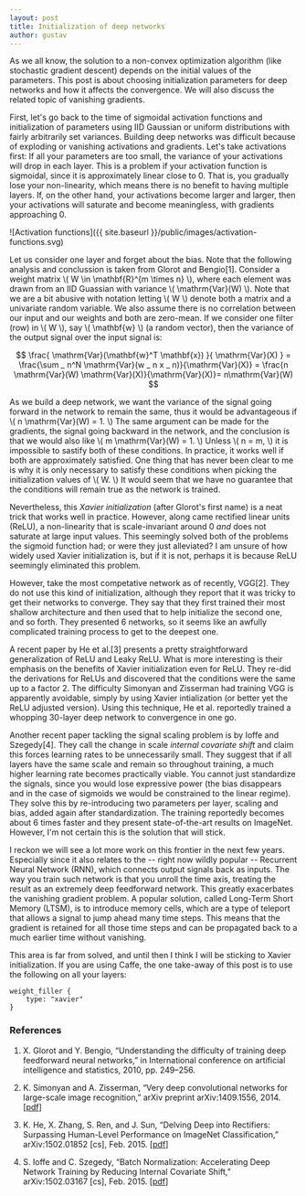 ```yaml
---
layout: post
title: Initialization of deep networks
author: gustav
---
```


As we all know, the solution to a non-convex optimization algorithm (like
stochastic gradient descent) depends on the initial values of the parameters.
This post is about choosing initialization parameters for deep networks and how
it affects the convergence. We will also discuss the related topic of vanishing
gradients.

First, let's go back to the time of sigmoidal activation functions and
initialization of parameters using IID Gaussian or uniform distributions with fairly
arbitrarily set variances. Building deep networks was difficult because of
exploding or vanishing activations and gradients. Let's take activations first:
If all your parameters are too small, the variance of your activations will
drop in each layer. This is a problem if your activation function is sigmoidal,
since it is approximately linear close to 0. That is, you gradually lose your
non-linearity, which means there is no benefit to having multiple layers. If,
on the other hand, your activations become larger and larger, then your
activations will saturate and become meaningless, with gradients approaching 0.

![Activation functions]({{ site.baseurl }}/public/images/activation-functions.svg)

Let us consider one layer and forget about the bias. Note that the following analysis
and conclussion is taken from Glorot and Bengio[1]. Consider a weight matrix
\\( W \in \mathbf{R}^{m \times n} \\), where each element was drawn from an IID
Guassian with variance \\( \mathrm{Var}(W) \\). Note that we are a bit abusive with notation 
letting \\( W \\) denote both a matrix and a univariate random variable. We
also assume there is no correlation between our input and our weights and both
are zero-mean. If we consider one filter (row) in \\( W \\), say \\( \mathbf{w}
\\) (a random vector), then the variance of the output signal over the input signal is:

$$  
    \frac{ \mathrm{Var}(\mathbf{w}^T \mathbf{x}) }{ \mathrm{Var}(X) } = \frac{\sum _ n^N \mathrm{Var}(w _ n x _ n)}{\mathrm{Var}(X)} = \frac{n \mathrm{Var}(W) \mathrm{Var}(X)}{\mathrm{Var}(X)}= n\mathrm{Var}(W)
$$

As we build a deep network, we want the variance of the signal going forward in
the network to remain the same, thus it would be advantageous if \\( n \mathrm{Var}(W)
= 1. \\) The same argument can be made for the gradients, the signal going
backward in the network, and the conclusion is that we would also like \\( m
\mathrm{Var}(W) = 1. \\) Unless \\( n = m, \\) it is impossible to sastify both
of these conditions. In practice, it works well if both are approximately
satisfied. One thing that has never been clear to me is why it is only
necessary to satisfy these conditions when picking the initialization values of
\\( W. \\) It would seem that we have no guarantee that the conditions will
remain true as the network is trained.

Nevertheless, this *Xavier initialization* (after Glorot's first name) is a neat
trick that works well in practice. However, along came rectified linear units
(ReLU), a non-linearity that is scale-invariant around 0 *and* does not
saturate at large input values. This seemingly solved both of the problems the
sigmoid function had; or were they just alleviated? I am unsure of how widely
used Xavier initialization is, but if it is not, perhaps it is because ReLU
seemingly eliminated this problem.

However, take the most competative network as of recently, VGG[2]. They do not
use this kind of initialization, although they report that it was tricky to get
their networks to converge. They say that they first trained their most shallow
architecture and then used that to help initialize the second one, and so
forth. They presented 6 networks, so it seems like an awfully complicated
training process to get to the deepest one.

A recent paper by He et al.[3] presents a pretty straightforward generalization
of ReLU and Leaky ReLU. What is more interesting is their emphasis on the
benefits of Xavier initialization even for ReLU. They re-did the derivations
for ReLUs and discovered that the conditions were the same up to a factor 2.
The difficulty Simonyan and Zisserman had training VGG is apparently avoidable,
simply by using Xavier intialization (or better yet the ReLU adjusted version).
Using this technique, He et al. reportedly trained a whopping 30-layer deep
network to convergence in one go.

Another recent paper tackling the signal scaling problem is by Ioffe and
Szegedy[4]. They call the change in scale *internal covariate shift* and claim
this forces learning rates to be unnecessarily small. They suggest that if all
layers have the same scale and remain so throughout training, a much higher
learning rate becomes practically viable. You cannot just standardize the
signals, since you would lose expressive power (the bias disappears and in the
case of sigmoids we would be constrained to the linear regime). They solve this
by re-introducing two parameters per layer, scaling and bias, added again after
standardization. The training reportedly becomes about 6 times faster and they
present state-of-the-art results on ImageNet. However, I'm not certain this is
the solution that will stick.

I reckon we will see a lot more work on this frontier in the next few years.
Especially since it also relates to the -- right now wildly popular --
Recurrent Neural Network (RNN), which connects output signals back as inputs.
The way you train such network is that you unroll the time axis, treating the
result as an extremely deep feedforward network. This greatly exacerbates the
vanishing gradient problem. A popular solution, called Long-Term Short Memory
(LTSM), is to introduce memory cells, which are a type of teleport that allows
a signal to jump ahead many time steps. This means that the gradient is
retained for all those time steps and can be propagated back to a much earlier
time without vanishing.

This area is far from solved, and until then I think I will be sticking to
Xavier initialization. If you are using Caffe, the one take-away of this post
is to use the following on all your layers:

```
weight_filler { 
    type: "xavier" 
}
```

### References

 1. X. Glorot and Y. Bengio, “Understanding the difficulty of training deep feedforward neural networks,” in International conference on artificial intelligence and statistics, 2010, pp. 249–256.

 2. K. Simonyan and A. Zisserman, “Very deep convolutional networks for large-scale image recognition,” arXiv preprint arXiv:1409.1556, 2014. [[pdf](http://arxiv.org/pdf/1409.1556v5)]

 3. K. He, X. Zhang, S. Ren, and J. Sun, “Delving Deep into Rectifiers: Surpassing Human-Level Performance on ImageNet Classification,” arXiv:1502.01852 [cs], Feb. 2015. [[pdf](http://arxiv.org/pdf/1502.01852v1)]

 4. S. Ioffe and C. Szegedy, “Batch Normalization: Accelerating Deep Network Training by Reducing Internal Covariate Shift,” arXiv:1502.03167 [cs], Feb. 2015. [[pdf](http://arxiv.org/pdf/1502.03167v2)]




